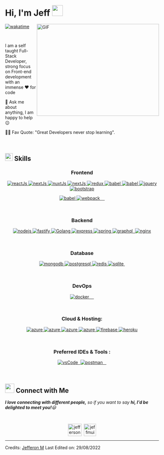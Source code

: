

<h1 align="left">Hi, I'm Jeff <img src="https://media.giphy.com/media/hvRJCLFzcasrR4ia7z/giphy.gif" width="35"></h1>

<img align="right" top="500" height="300" width="400" alt="GIF" src="https://media.giphy.com/media/SWoSkN6DxTszqIKEqv/giphy.gif">

[![wakatime](https://wakatime.com/badge/user/82f712cd-57f3-4332-af5b-73d014132c80.svg)](https://wakatime.com/@82f712cd-57f3-4332-af5b-73d014132c80)

<br>

I am a self taught Full-Stack Developer, strong focus on Front-end development with an immense ❤️ for code

💬 Ask me about anything, I am happy to help 😉

💪🏼 Fav Quote: "Great Developers never stop learning".

<br>

## <img src="https://media2.giphy.com/media/QssGEmpkyEOhBCb7e1/giphy.gif?cid=ecf05e47a0n3gi1bfqntqmob8g9aid1oyj2wr3ds3mg700bl&rid=giphy.gif" width ="25"><b> Skills</b>

<h3 align="center">Frontend</h3>
<p align="center">
  <a href="https://reactjs.org/" target="_blank">
    <img src="https://img.shields.io/badge/reactjs-61DAFB.svg?style=for-the-badge&logo=react&logoColor=black"
      alt="reactJs"/>
  </a>
    <a href="https://vue.io/" target="_blank">
    <img src="https://img.shields.io/badge/-Vue-3FB27F?style=for-the-badge&logo=vuedotjs&logoColor=white"
      alt="nextJs"/>
  </a>
  <a href="https://www.nuxt.com/" target="_blank">
    <img src="https://img.shields.io/badge/Nuxtjs-217346.svg?style=for-the-badge&logo=nuxtdotjs&logoColor=white" alt="nuxtJs" />
  </a>
  <a href="https://next.io/" target="_blank">
    <img src="https://img.shields.io/badge/Next-%23121011.svg?style=for-the-badge&logo=Nextdotjs&logoColor=white"
      alt="nextJs"/>
  </a>
  <a href="https://redux.js.org" target="_blank">
    <img src="https://img.shields.io/badge/redux-764ABC.svg?style=for-the-badge&logo=redux&logoColor=white" alt="redux"/>
  </a>
  <a href="https://cytoscape.io/" target="_blank">
    <img src="https://img.shields.io/badge/Cytoscape-FCC624?style=for-the-badge&logo=Cytoscapedotjs&logoColor=black" alt="babel"/>
  </a>
    <a href="https://d3.io/" target="_blank">
    <img src="https://img.shields.io/badge/D3.js-D5764B?style=for-the-badge&logo=D3dotjs&logoColor=black" alt="babel"/>
  </a>
  <a href="https://jquery.com/" target="_blank">
    <img src="https://img.shields.io/badge/jquery-0769AD.svg?style=for-the-badge&logo=jquery&logoColor=white" alt="jquery"/>
  </a>
      <a href="https://getbootstrap.com" target="_blank">
    <img src="https://img.shields.io/badge/bootstrap-7952B3.svg?style=for-the-badge&logo=bootstrap&logoColor=white"
      alt="bootstrap"/>
  </a>
  </p>
  <p align="center">
    <a href="https://babeljs.io/" target="_blank">
    <img src="https://img.shields.io/badge/babel-F9DC3E.svg?style=for-the-badge&logo=babel&logoColor=black" alt="babel"/>
  </a>
  <a href="https://webpack.js.org" target="_blank">
    <img src="https://img.shields.io/badge/webpack-8DD6F9.svg?style=for-the-badge&logo=webpack&logoColor=black"
      alt="webpack"/>
  </a>
  <a href="" target="_blank">
    <img src="https://img.shields.io/badge/TailwindCss-36B7F0?style=for-the-badge&logo=TailwindCss&logoColor=white"
      alt=""/>
  </a>
    <a href="" target="_blank">
    <img src="https://img.shields.io/badge/Sass-C76293?style=for-the-badge&logo=sass&logoColor=white"
      alt=""/>
  </a>
    <a href="" target="_blank">
    <img src="https://img.shields.io/badge/Less-2D4B75?style=for-the-badge&logo=less&logoColor=white"
      alt=""/>
  </a>
      <a href="" target="_blank">
    <img src="https://img.shields.io/badge/css3-%231572B6.svg?style=for-the-badge&logo=css3&logoColor=white"
      alt=""/>
  </a>
</p>
<br>

<h3 align="center">Backend</h3>
<p align="center">
  <a href="https://nodejs.org" target="_blank">
    <img src="https://img.shields.io/badge/node.js-339933.svg?style=for-the-badge&logo=nodedotjs&logoColor=white"
      alt="nodejs"/>
  </a>
    <a href="https://fastify.dev/" target="_blank">
    <img src="https://img.shields.io/badge/Fastify-DC382D?style=for-the-badge&logo=Fastify&logoColor=white%22"
      alt="fastify"/>
  </a>
    <a href="https://go.dev" target="_blank">
    <img src="https://img.shields.io/badge/Golang-1B6AC6?style=for-the-badge&logo=Go&logoColor=white%22"
      alt="Golang"/>
  </a>
  <a href="https://expressjs.com" target="_blank">
    <img src="https://img.shields.io/badge/express-000000.svg?style=for-the-badge&logo=express&logoColor=white"
      alt="express" />
    <a href="https://adonis.io/" target="_blank">
      <img src="https://img.shields.io/badge/Adonis-21004F?style=for-the-badge&logo=Adonisjs&logoColor=white" alt="spring" />
  </a>
  <a href="https://graphql.org" target="_blank">
    <img src="https://img.shields.io/badge/Elasticsearch-%230db7ed.svg?style=for-the-badge&logo=Elasticsearch&logoColor=white" alt="graphql" />
  </a>
    <a href="" target="_blank">
    <img src="https://img.shields.io/badge/Elasticsearch-F9DC3E.svg?style=for-the-badge&logo=Elasticsearch&logoColor=black" alt="" />
  </a>
  <a href="https://www.nginx.com" target="_blank">
    <img src="https://img.shields.io/badge/nginx-009639.svg?style=for-the-badge&logo=nginx&logoColor=white"
      alt="nginx"/>
  </a>
</p>
<br>

<h3 align="center">Database</h3>
<p align="center">
  <a href="https://www.mongodb.com/" target="_blank">
    <img src="https://img.shields.io/badge/mongodb-47A248.svg?style=for-the-badge&logo=mongodb&logoColor=white"
      alt="mongodb"/>
  </a>
  <a href="https://www.postgresql.org" target="_blank">
    <img src="https://img.shields.io/badge/postgreSQL-4169E1.svg?style=for-the-badge&logo=postgresql&logoColor=white"
      alt="postgresql"/>
  </a>
  <a href="https://redis.io" target="_blank">
    <img src="https://img.shields.io/badge/redis-DC382D.svg?style=for-the-badge&logo=redis&logoColor=white"
      alt="redis"/>
  </a>
  <a href="https://www.sqlite.org/" target="_blank">
    <img src="https://img.shields.io/badge/sqlite-003B57.svg?style=for-the-badge&logo=sqlite&logoColor=white"
      alt="sqlite"/>
  </a>
      <a href="" target="_blank">
    <img src="https://img.shields.io/badge/mysql-1B6AC6?style=for-the-badge&logo=mysql&logoColor=white"
      alt=""/>
  </a>
</p>
<br>

  <h3 align="center">DevOps</h3>
<p align="center">
  <a href="" target="_blank">
    <img src="https://img.shields.io/badge/docker-%230db7ed.svg?style=for-the-badge&logo=docker&logoColor=white"
      alt="docker"/>
  </a>
    <a href="" target="_blank">
    <img src="https://img.shields.io/badge/kubernetes-%23326ce5.svg?style=for-the-badge&logo=kubernetes&logoColor=white"
      alt=""/>
  </a>
    <a href="" target="_blank">
    <img src="https://img.shields.io/badge/git-%23F05033.svg?style=for-the-badge&logo=git&logoColor=white"
      alt=""/>
  </a>
    <a href="" target="_blank">
    <img src="https://img.shields.io/badge/github-%23121011.svg?style=for-the-badge&logo=github&logoColor=white"
      alt=""/>
  </a>
    <a href="" target="_blank">
    <img src="https://img.shields.io/badge/gitlab-%23181717.svg?style=for-the-badge&logo=gitlab&logoColor=white"
      alt=""/>
  </a>

</p>
<br>

<h3 align="center">Cloud & Hosting:</h3>
<p align="center">
  <a href="" target="_blank">
    <img  src="https://img.shields.io/badge/DigitalOcean-%234285F4.svg?style=for-the-badge&logo=digitalocean&logoColor=white" alt="azure"/>
  </a>
    <a href="" target="_blank">
    <img  src="https://img.shields.io/badge/AWS-%23FF9900.svg?style=for-the-badge&logo=amazon-aws&logoColor=white" alt="azure"/>
  </a>
    <a href="" target="_blank">
    <img  src="https://img.shields.io/badge/GoogleCloud-%234285F4.svg?style=for-the-badge&logo=google-cloud&logoColor=white" alt="azure"/>
  </a>
    <a href="https://azure.microsoft.com/en-in/" target="_blank">
    <img  src="https://img.shields.io/badge/Azure-0078D4?style=for-the-badge&logo=microsoftazure&logoColor=white" alt="azure"/>
  </a>
  <a href="https://firebase.google.com/" target="_blank">
    <img src="https://img.shields.io/badge/firebase-FFCA28.svg?style=for-the-badge&logo=firebase&logoColor=black" alt="firebase"/>
  </a>
  <a href="https://heroku.com" target="_blank">
    <img src="https://img.shields.io/badge/heroku-430098.svg?style=for-the-badge&logo=heroku&logoColor=white"
      alt="heroku"/>
  </a>
</p>
<br>

<h3 align="center">Preferred IDEs  & Tools :</h3>
<p align="center">
  <a href="https://code.visualstudio.com/" target="_blank">
    <img src="https://img.shields.io/badge/vscode-007ACC.svg?style=for-the-badge&logo=visualstudiocode&logoColor=white" alt="vsCode"/>
  </a>
  <a href="" target="_blank">
    <img src="https://img.shields.io/badge/VIM-%2311AB00.svg?style=for-the-badge&logo=vim&logoColor=white" alt="" />
  </a>
  <a href="https://postman.com" target="_blank">
    <img src="https://img.shields.io/badge/postman-FF6C37.svg?style=for-the-badge&logo=postman&logoColor=white" alt="postman"/>
  </a>
    <a href="" target="_blank">
    <img src="https://img.shields.io/badge/jira-%230A0FFF.svg?style=for-the-badge&logo=jira&logoColor=white" alt="" />
  </a>
    <a href="" target="_blank">
    <img src="https://img.shields.io/badge/Trello-%23026AA7.svg?style=for-the-badge&logo=Trello&logoColor=white" alt="" />
  </a>
      <a href="" target="_blank">
    <img src="https://img.shields.io/badge/Ubuntu-E95420?style=for-the-badge&logo=ubuntu&logoColor=white" alt="" />
  </a>

</p>

</p>

<br>

## <img src="https://media.giphy.com/media/LnQjpWaON8nhr21vNW/giphy.gif" width='30'> <b>Connect with Me</b>

<em><b>I love connecting with different people,</b> so if you want to say <b>hi, I'd be delighted to meet you!</b>😃</em>

<br>

<p align="center">
<a href="https://www.linkedin.com/in/jefferson-muigai-3b229512b/" target="blank"><img align="center" src="https://i.pinimg.com/originals/de/b4/6f/deb46f02a59e3b3a2aa58fac16290d63.gif" alt="jefferson M" height="40" width="45" /></a>
&nbsp;<a href="mailto:jeffmuigai11@@gmail.com" target="blank"><img align="center" src="https://user-images.githubusercontent.com/86669668/171339003-ef5b5c96-eac8-478c-a9cc-318ca9477fce.gif" alt="jeffmuigai11@@gmail.com" width="40" /></a>

---

Credits: [Jefferon M](https://github.com/jef777)
Last Edited on: 29/08/2022
